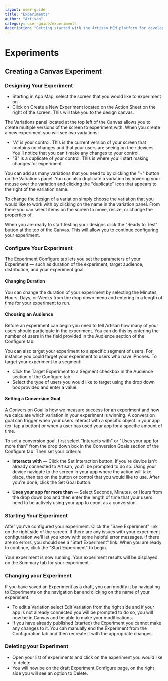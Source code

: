 ```yaml
---
layout: user-guide
title: "Experiments"
author: "Artisan"
category: user-guide/experiments
description: "Getting started with the Artisan MEM platform for developers."
---
```

# Experiments

## Creating a Canvas Experiment

### Designing Your Experiment
* Starting in App Map, select the screen that you would like to experiment on
* Click on Create a New Experiment located on the Action Sheet on the right of the screen. This will take you to the design canvas.

The Variations panel located at the top left of the Canvas allows you to create multiple versions of the screen to experiment with. When you create a new experiment you will see two variations:

* "A" is your control. This is the current version of your screen that contains no changes and that your users are seeing on their devices. You'll notice that you can't make any changes to your control.
* "B" is a duplicate of your control. This is where you'll start making changes for experiment.

You can add as many variations that you need to by clicking the "+" button on the Variations panel. You can also duplicate a variation by hovering your mouse over the variation and clicking the "duplicate" icon that appears to the right of the variation name.

To change the design of a variation simply choose the variation that you would like to work with by clicking on the name in the variation panel. From there you can select items on the screen to move, resize, or change the properties of.

When you are ready to start testing your designs click the "Ready to Test" button at the top of the Canvas. This will allow you to continue configuring your experiment.

### Configure Your Experiment
The Experiment Configure tab lets you set the parameters of your Experiment — such as duration of the experiment, target audience, distribution, and your experiment goal.

#### Changing Duration
You can change the duration of your experiment by selecting the Minutes, Hours, Days, or Weeks from the drop down menu and entering in a length of time for your experiment to run.

#### Choosing an Audience
Before an experiment can begin you need to tell Artisan how many of your users should participate in the experiment. You can do this by entering the number of users in the field provided in the Audience section of the Configure tab.

You can also target your experiment to a specific segment of users. For instance you could target your experiment to users who have iPhones. To target your experiment to a segment:

* Click the Target Experiment to a Segment checkbox in the Audience section of the Configure tab
* Select the type of users you would like to target using the drop down box provided and enter a value

#### Setting a Conversion Goal
A Conversion Goal is how we measure success for an experiment and how we calculate which variation in your experiment is winning. A conversion goal can trigger when your users interact with a specific object in your app (ex. tap a button) or when a user has used your app for a specific amount of time.

To set a conversion goal, first select "Interacts with" or "Uses your app for more than" from the drop down box in the Conversion Goals section of the Configure tab. Then set your criteria:

* **Interacts with** — Click the Set Interaction button. If you're device isn't already connected to Artisan, you'll be prompted to do so. Using your device navigate to the screen in your app where the action will take place, then tap on the button or control that you would like to use. After you're done, click the Set Goal button.

* **Uses your app for more than** — Select Seconds, Minutes, or Hours from the drop down box and then enter the length of time that your users need to be actively using your app to count as a conversion.

### Starting Your Experiment

After you've configured your experiment. Click the "Save Experiment" link on the right side of the screen. If there are any issues with your experiment configuration we'll let you know with some helpful error messages. If there are no errors, you should see a "Start Experiment" link. When you are ready to continue, click the "Start Experiment" to begin.

Your experiment is now running. Your experiment results will be displayed on the Summary tab for your experiment.

### Changing your Experiment

If you have saved an Experiment as a draft, you can modify it by navigating to Experiments on the navigation bar and clicking on the name of your experiment.

* To edit a Variation select Edit Variation from the right side and if your app is not already connected you will be prompted to do so, you will now be in Canvas and be able to make your modifications.
* If you have already published (started) the Experiment you cannot make any changes to it. You can manually end the Experiment from the Configuration tab and then recreate it with the appropriate changes.

### Deleting your Experiment

* Open your list of experiments and click on the experiment you would like to delete.
* You will now be on the draft Experiment Configure page, on the right side you will see an option to Delete.